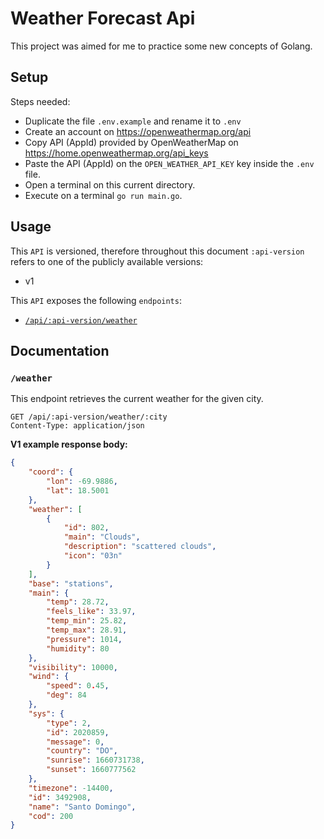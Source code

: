 # Weather Forecast Api

This project was aimed for me to practice some new concepts of Golang.

## Setup

Steps needed:

* Duplicate the file `.env.example` and rename it to `.env`
* Create an account on https://openweathermap.org/api
* Copy API (AppId) provided by OpenWeatherMap on https://home.openweathermap.org/api_keys
* Paste the API (AppId) on the `OPEN_WEATHER_API_KEY` key inside the `.env` file.
* Open a terminal on this current directory.
* Execute on a terminal `go run main.go`.

## Usage

This `API` is versioned, therefore throughout this document `:api-version` refers to one of the publicly available versions:

* v1

This `API` exposes the following `endpoints`:

* [`/api/:api-version/weather`](#weather)

## Documentation

### `/weather`

This endpoint retrieves the current weather for the given city.

```http request
GET /api/:api-version/weather/:city
Content-Type: application/json
```

**V1 example response body:**

```json
{
    "coord": {
        "lon": -69.9886,
        "lat": 18.5001
    },
    "weather": [
        {
            "id": 802,
            "main": "Clouds",
            "description": "scattered clouds",
            "icon": "03n"
        }
    ],
    "base": "stations",
    "main": {
        "temp": 28.72,
        "feels_like": 33.97,
        "temp_min": 25.82,
        "temp_max": 28.91,
        "pressure": 1014,
        "humidity": 80
    },
    "visibility": 10000,
    "wind": {
        "speed": 0.45,
        "deg": 84
    },
    "sys": {
        "type": 2,
        "id": 2020859,
        "message": 0,
        "country": "DO",
        "sunrise": 1660731738,
        "sunset": 1660777562
    },
    "timezone": -14400,
    "id": 3492908,
    "name": "Santo Domingo",
    "cod": 200
}
```